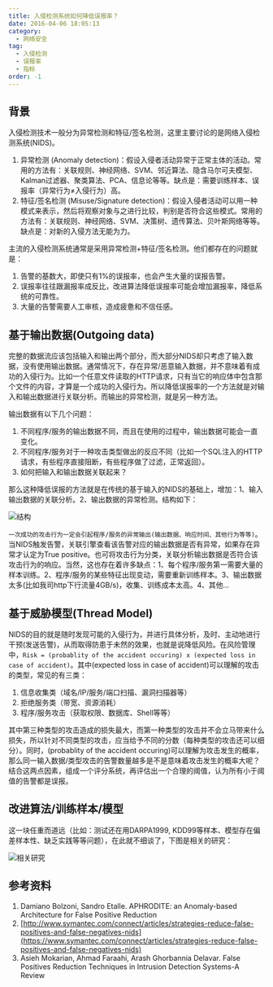 ```yaml
---
title: 入侵检测系统如何降低误报率？
date: 2016-04-06 18:05:13
category:
  - 网络安全
tag:
  - 入侵检测
  - 误报率
  - 指标
order: -1
---
```


## 背景

入侵检测技术一般分为异常检测和特征/签名检测，这里主要讨论的是网络入侵检测系统(NIDS)。

1. 异常检测 (Anomaly detection)：假设入侵者活动异常于正常主体的活动。常用的方法有：关联规则、神经网络、SVM、邻近算法、隐含马尔可夫模型、Kalman过滤器、聚类算法、PCA、信息论等等。缺点是：需要训练样本、误报率（异常行为≠入侵行为）高。
2. 特征/签名检测 (Misuse/Signature detection)：假设入侵者活动可以用一种模式来表示，然后将观察对象与之进行比较，判别是否符合这些模式。常用的方法有：关联规则、神经网络、SVM、决策树、遗传算法、贝叶斯网络等等。缺点是：对新的入侵方法无能为力。

主流的入侵检测系统通常是采用异常检测+特征/签名检测。他们都存在的问题就是：

1. 告警的基数大，即使只有1%的误报率，也会产生大量的误报告警。
2. 误报率往往跟漏报率成反比，改进算法降低误报率可能会增加漏报率，降低系统的可靠性。
3. 大量的告警需要人工审核，造成疲惫和不信任感。

## 基于输出数据(Outgoing data)

完整的数据流应该包括输入和输出两个部分，而大部分NIDS却只考虑了输入数据，没有使用输出数据。通常情况下，存在异常/恶意输入数据，并不意味着有成功的入侵行为。比如一个任意文件读取的HTTP请求，只有当它的响应体中包含那个文件的内容，才算是一个成功的入侵行为。所以降低误报率的一个方法就是对输入和输出数据进行关联分析。而输出的异常检测，就是另一种方法。

输出数据有以下几个问题：

1. 不同程序/服务的输出数据不同，而且在使用的过程中，输出数据可能会一直变化。
2. 不同程序/服务对于一种攻击类型做出的反应不同（比如一个SQL注入的HTTP请求，有些程序直接阻断，有些程序做了过滤，正常返回）。
3. 如何把输入和输出数据关联起来？

那么这种降低误报的方法就是在传统的基于输入的NIDS的基础上，增加：1、输入输出数据的关联分析。2、输出数据的异常检测。结构如下：

![结构](https://cdn.jsdelivr.net/gh/MarsAuthority/sec_pic@master/uPic/2023-02/HAObFW.jpg)

`一次成功的攻击行为一定会引起程序/服务的异常输出(输出数据、响应时间、其他行为等等)`。当NIDS触发告警，关联引擎查看该告警对应的输出数据是否有异常，如果存在异常才认定为True positive。也可将攻击行为分类，关联分析输出数据是否符合该攻击行为的响应。当然，这也存在着许多缺点：1、每个程序/服务第一需要大量的样本训练。2、程序/服务的某些特征出现变动，需要重新训练样本。3、输出数据太多(比如我司http下行流量4GB/s)，收集、训练成本太高。4、其他…

## 基于威胁模型(Thread Model)

NIDS的目的就是随时发现可能的入侵行为，并进行具体分析，及时、主动地进行干预(发送告警)，从而取得防患于未然的效果，也就是说降低风险。在风险管理中，`Risk = (probablity of the accident occuring) x (expected loss in case of accident)`。其中(expected loss in case of accident)可以理解的攻击的类型，常见的有三类：

1. 信息收集类（域名/IP/服务/端口扫描、漏洞扫描器等）
2. 拒绝服务类（带宽、资源消耗）
3. 程序/服务攻击（获取权限、数据库、Shell等等）

其中第三种类型的攻击造成的损失最大，而第一种类型的攻击并不会立马带来什么损失，所以针对不同类型的攻击，应当给予不同的分数（每种类型的攻击还可以细分）。同时，(probablity of the accident occuring)可以理解为攻击发生的概率，那么同一输入数据/类型攻击的告警数量越多是不是意味着攻击发生的概率大呢？结合这两点因素，组成一个评分系统，再评估出一个合理的阈值，认为所有小于阈值的告警都是误报。

## 改进算法/训练样本/模型

这一块任重而道远（比如：测试还在用DARPA1999, KDD99等样本、模型存在偏差样本性、缺乏实践等等问题），在此就不细谈了，下图是相关的研究：

![相关研究](https://cdn.jsdelivr.net/gh/MarsAuthority/sec_pic@master/uPic/2023-02/en0vmf.jpg)

## 参考资料

1. Damiano Bolzoni, Sandro Etalle. APHRODITE: an Anomaly-based Architecture for False Positive Reduction
2. [http://www.symantec.com/connect/articles/strategies-reduce-false-positives-and-false-negatives-nids](https://www.symantec.com/connect/articles/strategies-reduce-false-positives-and-false-negatives-nids)
3. Asieh Mokarian, Ahmad Faraahi, Arash Ghorbannia Delavar. False Positives Reduction Techniques in Intrusion Detection Systems-A Review